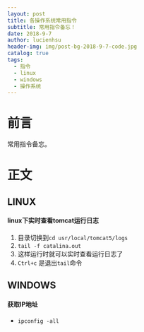 ```yaml
---
layout: post
title: 各操作系统常用指令
subtitle: 常用指令备忘！
date: 2018-9-7
author: lucienhsu
header-img: img/post-bg-2018-9-7-code.jpg
catalog: true
tags:
  - 指令
  - linux
  - windows
  - 操作系统
---
```


# 前言
常用指令备忘。

# 正文

## LINUX

#### linux下实时查看tomcat运行日志
1. 目录切换到`cd usr/local/tomcat5/logs`
2. `tail -f catalina.out`
3. 这样运行时就可以实时查看运行日志了  
4. `Ctrl+c` 是退出`tail`命令

## WINDOWS

#### 获取IP地址
- `ipconfig -all`